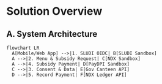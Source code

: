 # Solution Overview

## A. System Architecture
```mermaid
flowchart LR
  A[Mobile/Web App] -->|1. SLUDI OIDC| B[SLUDI Sandbox]
  A -->|2. Menu & Subsidy Request| C[NDX Sandbox]
  A -->|4. Subsidy Payment| D[PayDPI Sandbox]
  C -->|3. Consent & Data| E[Gov Canteen API]
  D -->|5. Record Payment| F[NDX Ledger API]
